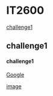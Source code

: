 # IT2600
[challenge1](https://github.com/poi123456789/IT2600/blob/master/challenge1.txt)
## challenge1

#### challenge1

[Google](https://www.google.com/)

[image](!https://github.com/poi123456789/IT2600/blob/master/image.jpg)
